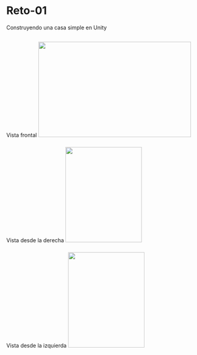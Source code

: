 # Reto-01
Construyendo una casa simple en Unity

##
Vista frontal
<img src="https://github.com/user-attachments/assets/577680e6-21bf-444c-ac36-e2b732d0d93d" width="400" height="250">

###
Vista desde la derecha
<img src="![Captura de pantalla 2024-09-02 175141](https://github.com/user-attachments/assets/ec691f6b-cc32-42c9-8db0-362946b7b8de)" width="200" height="250">

###
Vista desde la izquierda
<img src="![Captura de pantalla 2024-09-02 175447](https://github.com/user-attachments/assets/3a605292-6196-408b-908f-7737712724b8)" width="200" height="250">



